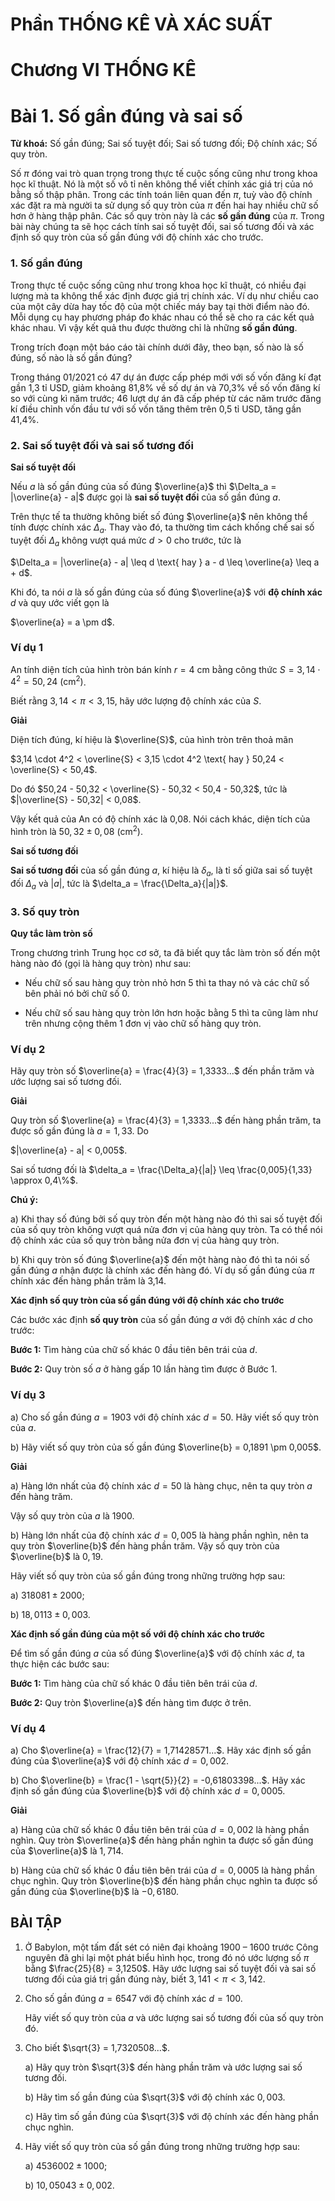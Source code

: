 # Phần THỐNG KÊ VÀ XÁC SUẤT

# Chương VI THỐNG KÊ

# Bài 1. Số gần đúng và sai số

**Từ khoá:** Số gần đúng; Sai số tuyệt đối; Sai số tương đối; Độ chính xác; Số quy tròn.

Số $\pi$ đóng vai trò quan trọng trong thực tế cuộc sống cũng như trong khoa học kĩ thuật. Nó là một số vô tỉ nên không thể viết chính xác giá trị của nó bằng số thập phân. Trong các tính toán liên quan đến $\pi$, tuỳ vào độ chính xác đặt ra mà người ta sử dụng số quy tròn của $\pi$ đến hai hay nhiều chữ số hơn ở hàng thập phân. Các số quy tròn này là các **số gần đúng** của $\pi$. Trong bài này chúng ta sẽ học cách tính sai số tuyệt đối, sai số tương đối và xác định số quy tròn của số gần đúng với độ chính xác cho trước.

### 1. Số gần đúng

Trong thực tế cuộc sống cũng như trong khoa học kĩ thuật, có nhiều đại lượng mà ta không thể xác định được giá trị chính xác. Ví dụ như chiều cao của một cây dừa hay tốc độ của một chiếc máy bay tại thời điểm nào đó. Mỗi dụng cụ hay phương pháp đo khác nhau có thể sẽ cho ra các kết quả khác nhau. Vì vậy kết quả thu được thường chỉ là những **số gần đúng**.

Trong trích đoạn một báo cáo tài chính dưới đây, theo bạn, số nào là số đúng, số nào là số gần đúng?

Trong tháng 01/2021 có 47 dự án được cấp phép mới với số vốn đăng kí đạt gần 1,3 tỉ USD, giảm khoảng 81,8% về số dự án và 70,3% về số vốn đăng kí so với cùng kì năm trước; 46 lượt dự án đã cấp phép từ các năm trước đăng kí điều chỉnh vốn đầu tư với số vốn tăng thêm trên 0,5 tỉ USD, tăng gần 41,4%.

### 2. Sai số tuyệt đối và sai số tương đối

**Sai số tuyệt đối**

Nếu $a$ là số gần đúng của số đúng $\overline{a}$ thì $\Delta_a = |\overline{a} - a|$ được gọi là **sai số tuyệt đối** của số gần đúng $a$.

Trên thực tế ta thường không biết số đúng $\overline{a}$ nên không thể tính được chính xác $\Delta_a$. Thay vào đó, ta thường tìm cách khống chế sai số tuyệt đối $\Delta_a$ không vượt quá mức $d > 0$ cho trước, tức là

$\Delta_a = |\overline{a} - a| \leq d \text{ hay } a - d \leq \overline{a} \leq a + d$.

Khi đó, ta nói $a$ là số gần đúng của số đúng $\overline{a}$ với **độ chính xác** $d$ và quy ước viết gọn là

$\overline{a} = a \pm d$.

### Ví dụ 1

An tính diện tích của hình tròn bán kính $r = 4$ cm bằng công thức $S = 3,14 \cdot 4^2 = 50,24 \text{ (cm}^2)$.

Biết rằng $3,14 < \pi < 3,15$, hãy ước lượng độ chính xác của $S$.

**Giải**

Diện tích đúng, kí hiệu là $\overline{S}$, của hình tròn trên thoả mãn

$3,14 \cdot 4^2 < \overline{S} < 3,15 \cdot 4^2 \text{ hay } 50,24 < \overline{S} < 50,4$.

Do đó $50,24 - 50,32 < \overline{S} - 50,32 < 50,4 - 50,32$, tức là $|\overline{S} - 50,32| < 0,08$.

Vậy kết quả của An có độ chính xác là 0,08. Nói cách khác, diện tích của hình tròn là $50,32 \pm 0,08 \text{ (cm}^2)$.

**Sai số tương đối**

**Sai số tương đối** của số gần đúng $a$, kí hiệu là $\delta_a$, là tỉ số giữa sai số tuyệt đối $\Delta_a$ và $|a|$, tức là $\delta_a = \frac{\Delta_a}{|a|}$.

### 3. Số quy tròn

**Quy tắc làm tròn số**

Trong chương trình Trung học cơ sở, ta đã biết quy tắc làm tròn số đến một hàng nào đó (gọi là hàng quy tròn) như sau:

- Nếu chữ số sau hàng quy tròn nhỏ hơn 5 thì ta thay nó và các chữ số bên phải nó bởi chữ số 0.

- Nếu chữ số sau hàng quy tròn lớn hơn hoặc bằng 5 thì ta cũng làm như trên nhưng cộng thêm 1 đơn vị vào chữ số hàng quy tròn.

### Ví dụ 2

Hãy quy tròn số $\overline{a} = \frac{4}{3} = 1,3333...$ đến phần trăm và ước lượng sai số tương đối.

**Giải**

Quy tròn số $\overline{a} = \frac{4}{3} = 1,3333...$ đến hàng phần trăm, ta được số gần đúng là $a = 1,33$. Do

$|\overline{a} - a| < 0,005$.

Sai số tương đối là $\delta_a = \frac{\Delta_a}{|a|} \leq \frac{0,005}{1,33} \approx 0,4\%$.

**Chú ý:**

a) Khi thay số đúng bởi số quy tròn đến một hàng nào đó thì sai số tuyệt đối của số quy tròn không vượt quá nửa đơn vị của hàng quy tròn. Ta có thể nói độ chính xác của số quy tròn bằng nửa đơn vị của hàng quy tròn.

b) Khi quy tròn số đúng $\overline{a}$ đến một hàng nào đó thì ta nói số gần đúng $a$ nhận được là chính xác đến hàng đó. Ví dụ số gần đúng của $\pi$ chính xác đến hàng phần trăm là 3,14.

**Xác định số quy tròn của số gần đúng với độ chính xác cho trước**

Các bước xác định **số quy tròn** của số gần đúng $a$ với độ chính xác $d$ cho trước:

**Bước 1:** Tìm hàng của chữ số khác 0 đầu tiên bên trái của $d$.

**Bước 2:** Quy tròn số $a$ ở hàng gấp 10 lần hàng tìm được ở Bước 1.

### Ví dụ 3

a) Cho số gần đúng $a = 1903$ với độ chính xác $d = 50$. Hãy viết số quy tròn của $a$.

b) Hãy viết số quy tròn của số gần đúng $\overline{b} = 0,1891 \pm 0,005$.

**Giải**

a) Hàng lớn nhất của độ chính xác $d = 50$ là hàng chục, nên ta quy tròn $a$ đến hàng trăm.

Vậy số quy tròn của $a$ là $1900$.

b) Hàng lớn nhất của độ chính xác $d = 0,005$ là hàng phần nghìn, nên ta quy tròn $\overline{b}$ đến hàng phần trăm. Vậy số quy tròn của $\overline{b}$ là $0,19$.

Hãy viết số quy tròn của số gần đúng trong những trường hợp sau:

a) $318081 \pm 2000$;

b) $18,0113 \pm 0,003$.

**Xác định số gần đúng của một số với độ chính xác cho trước**


Để tìm số gần đúng $a$ của số đúng $\overline{a}$ với độ chính xác $d$, ta thực hiện các bước sau:

**Bước 1:** Tìm hàng của chữ số khác 0 đầu tiên bên trái của $d$.

**Bước 2:** Quy tròn $\overline{a}$ đến hàng tìm được ở trên.

### Ví dụ 4

a) Cho $\overline{a} = \frac{12}{7} = 1,71428571...$. Hãy xác định số gần đúng của $\overline{a}$ với độ chính xác $d = 0,002$.

b) Cho $\overline{b} = \frac{1 - \sqrt{5}}{2} = -0,61803398...$. Hãy xác định số gần đúng của $\overline{b}$ với độ chính xác $d = 0,0005$.

**Giải**

a) Hàng của chữ số khác 0 đầu tiên bên trái của $d = 0,002$ là hàng phần nghìn. Quy tròn $\overline{a}$ đến hàng phần nghìn ta được số gần đúng của $\overline{a}$ là $1,714$.

b) Hàng của chữ số khác 0 đầu tiên bên trái của $d = 0,0005$ là hàng phần chục nghìn. Quy tròn $\overline{b}$ đến hàng phần chục nghìn ta được số gần đúng của $\overline{b}$ là $-0,6180$.

## BÀI TẬP

1. Ở Babylon, một tấm đất sét có niên đại khoảng 1900 – 1600 trước Công nguyên đã ghi lại một phát biểu hình học, trong đó nó ước lượng số $\pi$ bằng $\frac{25}{8} = 3,1250$. Hãy ước lượng sai số tuyệt đối và sai số tương đối của giá trị gần đúng này, biết $3,141 < \pi < 3,142$.

2. Cho số gần đúng $a = 6547$ với độ chính xác $d = 100$.

    Hãy viết số quy tròn của $a$ và ước lượng sai số tương đối của số quy tròn đó.

3. Cho biết $\sqrt{3} = 1,7320508...$.

    a) Hãy quy tròn $\sqrt{3}$ đến hàng phần trăm và ước lượng sai số tương đối.
    
    b) Hãy tìm số gần đúng của $\sqrt{3}$ với độ chính xác $0,003$.
    
    c) Hãy tìm số gần đúng của $\sqrt{3}$ với độ chính xác đến hàng phần chục nghìn.

4. Hãy viết số quy tròn của số gần đúng trong những trường hợp sau:

    a) $4536002 \pm 1000$;
    
    b) $10,05043 \pm 0,002$.
